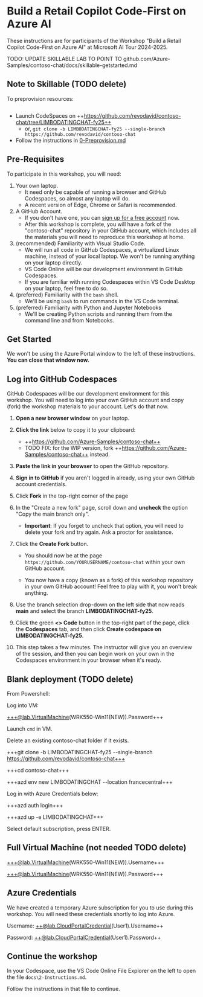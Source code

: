 <!-- This was the docs/skillable-getstarted.md file from LIMBODATINGCHAT-fy25 -->

# Build a Retail Copilot Code-First on Azure AI

These instructions are for participants of the Workshop "Build a Retail Copilot Code-First on Azure AI" at Microsoft AI Tour 2024-2025.

TODO: UPDATE SKILLABLE LAB TO POINT TO github.com/Azure-Samples/contoso-chat/docs/skillable-getstarted.md

## Note to Skillable (TODO delete)

To preprovision resources:

```

```

- Launch CodeSpaces on ++https://github.com/revodavid/contoso-chat/tree/LIMBODATINGCHAT-fy25++
  - or, `git clone -b LIMBODATINGCHAT-fy25 --single-branch https://github.com/revodavid/contoso-chat`
- Follow the instructions in [0-Preprovision.md](0-Preprovision.md)

## Pre-Requisites

To participate in this workshop, you will need:

1. Your own laptop.
   * It need only be capable of running a browser and GitHub Codespaces, so almost any laptop will do.
   * A recent version of Edge, Chrome or Safari is recommended.
1. A GitHub Account.
   * If you don't have one, you can [sign up for a free account](https://github.com/signup) now.
   * After this workshop is complete, you will have a fork of the "contoso-chat" repository in your GitHub account, which includes all the materials you will need to reproduce this workshop at home.
1. (recommended) Familiarity with Visual Studio Code. 
   * We will run all code in GitHub Codespaces, a virtualized Linux machine, instead of your local laptop. We won't be running anything on your laptop directly.
   * VS Code Online will be our development environment in GitHub Codespaces.
   * If you are familiar with running Codespaces within VS Code Desktop on your laptop, feel free to do so. 
1. (preferred) Familiarity with the `bash` shell. 
    * We'll be using `bash` to run commands in the VS Code terminal.
1. (preferred) Familiarity with Python and Jupyter Notebooks
    * We'll be creating Python scripts and running them from the command line and from Notebooks.

## Get Started

We won't be using the Azure Portal window to the left of these instructions. **You can close that window now.**

## Log into GitHub Codespaces

GitHub Codespaces will be our development environment for this workshop. You will need to log into your own GitHub account and copy (fork) the workshop materials to your account. Let's do that now.

1. **Open a new browser window** on your laptop. 

1. **Click the link** below to copy it to your clipboard: 
    * ++https://github.com/Azure-Samples/contoso-chat++
    * TODO FIX: for the WIP version, fork ++https://github.com/Azure-Samples/contoso-chat++ instead.

1. **Paste the link in your browser** to open the GitHub repository.

1. **Sign in to GitHub** if you aren't logged in already, using your own GitHub account credentials.

1. Click **Fork** in the top-right corner of the page

1. In the "Create a new fork" page, scroll down and **uncheck** the option "Copy the main branch only".

   * **Important**: If you forget to uncheck that option, you will need to delete your fork and try again. Ask a proctor for assistance.

1. Click the **Create Fork** button.

   * You should now be at the page `https://github.com/YOURUSERNAME/contoso-chat` within your own GitHub account.
   
   * You now have a copy (known as a fork) of this workshop repository in your own GitHub account! Feel free to play with it, you won't break anything.

1. Use the branch selection drop-down on the left side that now reads **main** and select the branch **LIMBODATINGCHAT-fy25**.

1. Click the green **<> Code** button in the top-right part of the page, click the **Codespaces** tab, and then click **Create codespace on LIMBODATINGCHAT-fy25**.

1. This step takes a few minutes. The instructor will give you an overview of the session, and then you can begin work on your own in the Codespaces environment in your browser when it's ready.

## Blank deployment (TODO delete)

From Powershell:

Log into VM:

+++@lab.VirtualMachine(WRK550-Win11(NEW)).Password+++

Launch `cmd` in VM.

Delete an existing contoso-chat folder if it exists.

+++git clone -b LIMBODATINGCHAT-fy25 --single-branch https://github.com/revodavid/contoso-chat+++

+++cd contoso-chat+++

+++azd env new LIMBODATINGCHAT --location francecentral+++

Log in with Azure Credentials below:

+++azd auth login+++

+++azd up -e LIMBODATINGCHAT+++

Select default subscription, press ENTER.

## Full Virtual Machine (not needed TODO delete)

+++@lab.VirtualMachine(WRK550-Win11(NEW)).Username+++

+++@lab.VirtualMachine(WRK550-Win11(NEW)).Password+++

## Azure Credentials

We have created a temporary Azure subscription for you to use during this workshop. You will need these credentials shortly to log into Azure.

Username: ++@lab.CloudPortalCredential(User1).Username++

Password: ++@lab.CloudPortalCredential(User1).Password++

## Continue the workshop

In your Codespace, use the VS Code Online File Explorer on the left to open the file `docs\2-Instructions.md`.

Follow the instructions in that file to continue. 